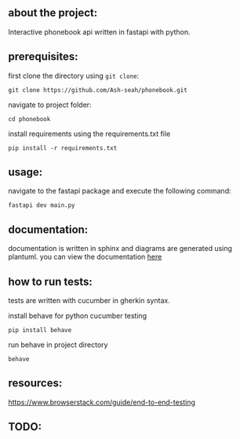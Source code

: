 ## about the project:

Interactive phonebook api written in fastapi with python.

## prerequisites:

first clone the directory using `git clone`:

```
git clone https://github.com/Ash-seah/phonebook.git
```

navigate to project folder:

```
cd phonebook
```

install requirements using the requirements.txt file

```
pip install -r requirements.txt
```

## usage:

navigate to the fastapi package and execute the following command:

```
fastapi dev main.py
```

## documentation:

documentation is written in sphinx and diagrams are generated using plantuml.
you can view the documentation [here](documentation/source/_build/html/index.html)

## how to run tests:

tests are written with cucumber in gherkin syntax.

install behave for python cucumber testing

```
pip install behave
```

run behave in project directory 

```
behave
```

## resources:
https://www.browserstack.com/guide/end-to-end-testing

## TODO:
